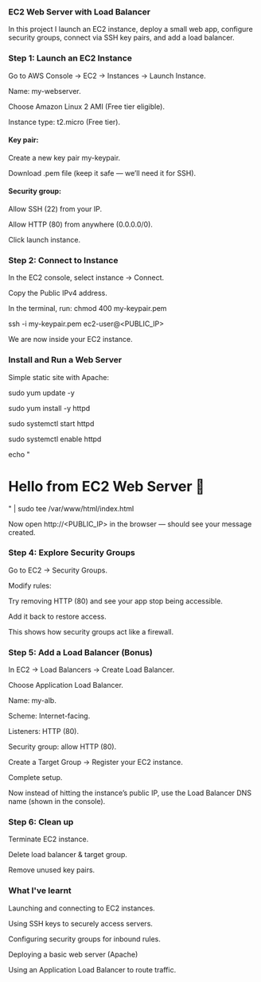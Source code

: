 ### EC2 Web Server with Load Balancer
In this project I launch an EC2 instance, deploy a small web app, configure security groups, connect via SSH key pairs, and add a load balancer.

### Step 1: Launch an EC2 Instance

Go to AWS Console → EC2 → Instances → Launch Instance.

Name: my-webserver.

Choose Amazon Linux 2 AMI (Free tier eligible).

Instance type: t2.micro (Free tier).

#### Key pair:

Create a new key pair my-keypair.

Download .pem file (keep it safe — we’ll need it for SSH).

#### Security group:

Allow SSH (22) from your IP.

Allow HTTP (80) from anywhere (0.0.0.0/0).

Click launch instance.

### Step 2: Connect to Instance

In the EC2 console, select instance → Connect.

Copy the Public IPv4 address.

In the terminal, run: chmod 400 my-keypair.pem

ssh -i my-keypair.pem ec2-user@<PUBLIC_IP>

We are now inside your EC2 instance.

### Install and Run a Web Server

Simple static site with Apache:

sudo yum update -y

sudo yum install -y httpd

sudo systemctl start httpd

sudo systemctl enable httpd

echo "<h1>Hello from EC2 Web Server 🚀</h1>" | sudo tee /var/www/html/index.html

Now open http://<PUBLIC_IP> in the browser — should see your message created.

### Step 4: Explore Security Groups

Go to EC2 → Security Groups.

Modify rules:

Try removing HTTP (80) and see your app stop being accessible.

Add it back to restore access.

This shows how security groups act like a firewall.

### Step 5: Add a Load Balancer (Bonus)

In EC2 → Load Balancers → Create Load Balancer.

Choose Application Load Balancer.

Name: my-alb.

Scheme: Internet-facing.

Listeners: HTTP (80).

Security group: allow HTTP (80).

Create a Target Group → Register your EC2 instance.

Complete setup.

Now instead of hitting the instance’s public IP, use the Load Balancer DNS name (shown in the console).

### Step 6: Clean up

Terminate EC2 instance.

Delete load balancer & target group.

Remove unused key pairs.

### What I've learnt

Launching and connecting to EC2 instances.

Using SSH keys to securely access servers.

Configuring security groups for inbound rules.

Deploying a basic web server (Apache)

Using an Application Load Balancer to route traffic.
